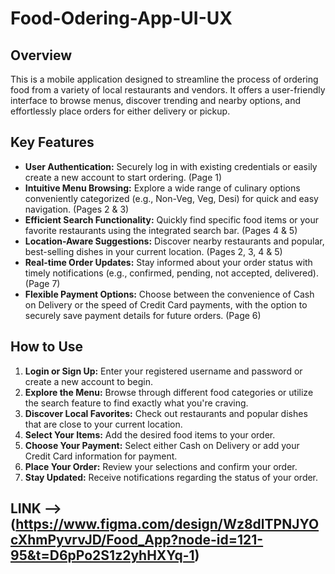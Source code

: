 # Food-Odering-App-UI-UX


## Overview

This is a mobile application designed to streamline the process of ordering food from a variety of local restaurants and vendors. It offers a user-friendly interface to browse menus, discover trending and nearby options, and effortlessly place orders for either delivery or pickup.

## Key Features

* **User Authentication:** Securely log in with existing credentials or easily create a new account to start ordering. (Page 1)
* **Intuitive Menu Browsing:** Explore a wide range of culinary options conveniently categorized (e.g., Non-Veg, Veg, Desi) for quick and easy navigation. (Pages 2 & 3)
* **Efficient Search Functionality:** Quickly find specific food items or your favorite restaurants using the integrated search bar. (Pages 4 & 5)
* **Location-Aware Suggestions:** Discover nearby restaurants and popular, best-selling dishes in your current location. (Pages 2, 3, 4 & 5)
* **Real-time Order Updates:** Stay informed about your order status with timely notifications (e.g., confirmed, pending, not accepted, delivered). (Page 7)
* **Flexible Payment Options:** Choose between the convenience of Cash on Delivery or the speed of Credit Card payments, with the option to securely save payment details for future orders. (Page 6)



## How to Use

1.  **Login or Sign Up:** Enter your registered username and password or create a new account to begin.
2.  **Explore the Menu:** Browse through different food categories or utilize the search feature to find exactly what you're craving.
3.  **Discover Local Favorites:** Check out restaurants and popular dishes that are close to your current location.
4.  **Select Your Items:** Add the desired food items to your order.
5.  **Choose Your Payment:** Select either Cash on Delivery or add your Credit Card information for payment.
6.  **Place Your Order:** Review your selections and confirm your order.
7.  **Stay Updated:** Receive notifications regarding the status of your order.

## LINK  --> (https://www.figma.com/design/Wz8dlTPNJYOcXhmPyvrvJD/Food_App?node-id=121-95&t=D6pPo2S1z2yhHXYq-1)
